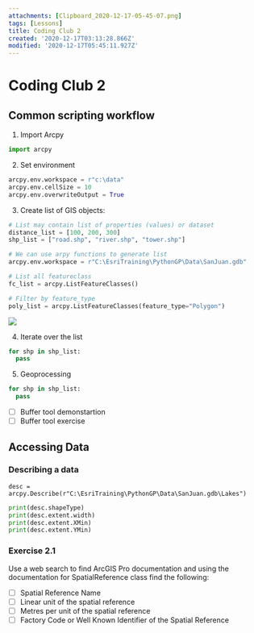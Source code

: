 ```yaml
---
attachments: [Clipboard_2020-12-17-05-45-07.png]
tags: [Lessons]
title: Coding Club 2
created: '2020-12-17T03:13:28.866Z'
modified: '2020-12-17T05:45:11.927Z'
---
```


# Coding Club 2



## Common scripting workflow

1. Import Arcpy
```Python
import arcpy
```
2. Set environment
```Python
arcpy.env.workspace = r"c:\data"
arcpy.env.cellSize = 10
arcpy.env.overwriteOutput = True
```
3. Create list of GIS objects: 
```python
# List may contain list of properties (values) or dataset
distance_list = [100, 200, 300]
shp_list = ["road.shp", "river.shp", "tower.shp"]

# We can use arpy functions to generate list 
arcpy.env.workspace = r"C:\EsriTraining\PythonGP\Data\SanJuan.gdb"

# List all featureclass
fc_list = arcpy.ListFeatureClasses()

# Filter by feature_type
poly_list = arcpy.ListFeatureClasses(feature_type="Polygon")
```
![](@attachment/Clipboard_2020-12-17-05-45-07.png)

4. Iterate over the list
```python
for shp in shp_list:
  pass
```
5. Geoprocessing
```python
for shp in shp_list:
  pass
```

- [ ] Buffer tool demonstartion
- [ ] Buffer tool exercise

## Accessing Data

### Describing a data

```Pyhon 
desc = arcpy.Describe(r"C:\EsriTraining\PythonGP\Data\SanJuan.gdb\Lakes")
```
```python
print(desc.shapeType)
print(desc.extent.width)
print(desc.extent.XMin)
print(desc.extent.YMin)
```

### Exercise 2.1

Use a web search to find ArcGIS Pro documentation and using the documentation for SpatialReference class find the following:

- [ ] Spatial Reference Name
- [ ] Linear unit of the spatial reference
- [ ] Metres per unit of the spatial reference
- [ ] Factory Code or Well Known Identifier of the Spatial Reference
